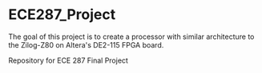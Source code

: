 ECE287_Project
==============
The goal of this project is to create a processor with similar architecture to the Zilog-Z80 on Altera's DE2-115 FPGA board. 

Repository for ECE 287 Final Project
